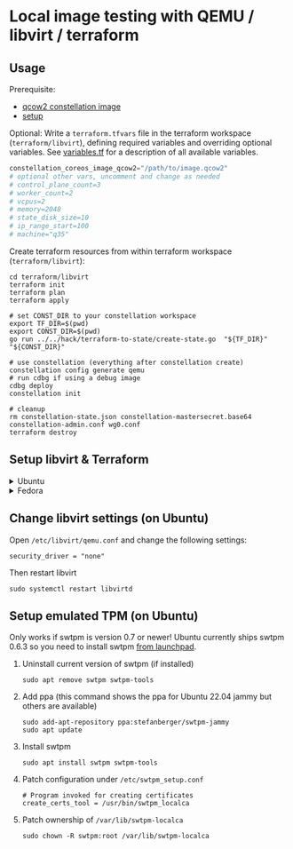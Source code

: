 # Local image testing with QEMU / libvirt / terraform

## Usage

Prerequisite:

- [qcow2 constellation image](/image/)
- [setup](#setup-libvirt--terraform)

Optional: Write a `terraform.tfvars` file in the terraform workspace (`terraform/libvirt`), defining required variables and overriding optional variables.
See [variables.tf](./variables.tf) for a description of all available variables.
```tfvars
constellation_coreos_image_qcow2="/path/to/image.qcow2"
# optional other vars, uncomment and change as needed
# control_plane_count=3
# worker_count=2
# vcpus=2
# memory=2048
# state_disk_size=10
# ip_range_start=100
# machine="q35"
```

Create terraform resources from within terraform workspace (`terraform/libvirt`):
```shell-session
cd terraform/libvirt
terraform init
terraform plan
terraform apply

# set CONST_DIR to your constellation workspace
export TF_DIR=$(pwd)
export CONST_DIR=$(pwd)
go run ../../hack/terraform-to-state/create-state.go  "${TF_DIR}" "${CONST_DIR}"

# use constellation (everything after constellation create)
constellation config generate qemu
# run cdbg if using a debug image
cdbg deploy
constellation init

# cleanup
rm constellation-state.json constellation-mastersecret.base64 constellation-admin.conf wg0.conf
terraform destroy
```

## Setup libvirt & Terraform

<details>
<summary>Ubuntu</summary>

[General reference](https://ubuntu.com/server/docs/virtualization-libvirt)
```shell-session
# Install Terraform
curl -fsSL https://apt.releases.hashicorp.com/gpg | sudo apt-key add -
sudo apt-add-repository "deb [arch=amd64] https://apt.releases.hashicorp.com $(lsb_release -cs) main"
sudo apt-get update && sudo apt-get install terraform
# install libvirt, KVM and tools
sudo apt install qemu-kvm libvirt-daemon-system xsltproc
sudo systemctl enable libvirtd
sudo usermod -a -G libvirt $USER
# reboot
```
</details>

<details>
<summary>Fedora</summary>

```shell-session
sudo dnf install -y dnf-plugins-core
sudo dnf config-manager --add-repo https://rpm.releases.hashicorp.com/fedora/hashicorp.repo
sudo dnf -y install terraform qemu-kvm libvirt-daemon-config-network libvirt-daemon-kvm xsltproc
sudo usermod -a -G libvirt $USER
# reboot
```
</details>

## Change libvirt settings (on Ubuntu)
Open `/etc/libvirt/qemu.conf` and change the following settings:

```
security_driver = "none"
```
Then restart libvirt

```shell-session
sudo systemctl restart libvirtd
```

## Setup emulated TPM (on Ubuntu)
Only works if swtpm is version 0.7 or newer!
Ubuntu currently ships swtpm 0.6.3 so you need to install swtpm [from launchpad](https://launchpad.net/~stefanberger/+archive/ubuntu/swtpm-jammy/).

1. Uninstall current version of swtpm (if installed)
	```
	sudo apt remove swtpm swtpm-tools
	```
2. Add ppa (this command shows the ppa for Ubuntu 22.04 jammy but others are available)
	```
	sudo add-apt-repository ppa:stefanberger/swtpm-jammy
	sudo apt update
	```
3. Install swtpm
	```
	sudo apt install swtpm swtpm-tools
	```
4. Patch configuration under `/etc/swtpm_setup.conf`
	```
	# Program invoked for creating certificates
	create_certs_tool = /usr/bin/swtpm_localca
	```
5. Patch ownership of `/var/lib/swtpm-localca`
   ```shell-session
   sudo chown -R swtpm:root /var/lib/swtpm-localca
   ```

